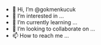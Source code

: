 - 👋 Hi, I’m @gokmenkucuk
- 👀 I’m interested in ...
- 🌱 I’m currently learning ...
- 💞️ I’m looking to collaborate on ...
- 📫 How to reach me ...

<!---
gokmenkucuk/gokmenkucuk is a ✨ special ✨ repository because its `README.md` (this file) appears on your GitHub profile.
You can click the Preview link to take a look at your changes.
--->
